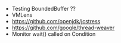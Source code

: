 - Testing BoundedBuffer ??
- VMLens
- https://github.com/openjdk/jcstress
- https://github.com/google/thread-weaver
- Monitor wait() called on Condition